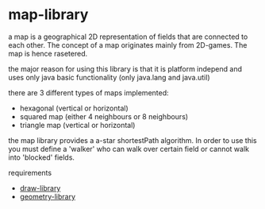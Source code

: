 # map-library

a map is a geographical 2D representation of fields that are connected to each other. The concept of a map originates mainly from 2D-games. The map is hence rasetered.

the major reason for using this library is that it is platform independ and uses only java basic functionality (only java.lang and java.util)

there are 3 different types of maps implemented:
 + hexagonal (vertical or horizontal)
 + squared map (either 4 neighbours or 8 neighbours)
 + triangle map (vertical or horizontal)
 
the map library provides a a-star shortestPath algorithm. In order to use this you must define a 'walker' who can walk over certain field or cannot walk into 'blocked' fields.

requirements
 + [draw-library](https://github.com/martinFrank/draw-library)
 + [geometry-library](https://github.com/martinFrank/geometry-library)

